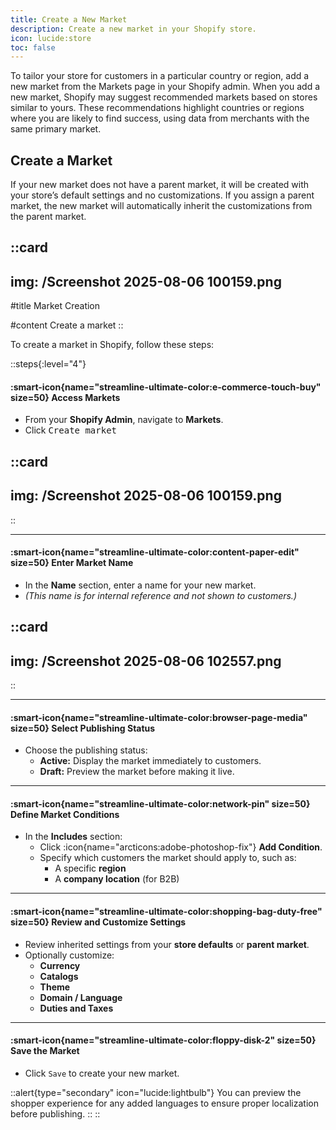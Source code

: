 ```yaml
---
title: Create a New Market
description: Create a new market in your Shopify store.
icon: lucide:store
toc: false
---
```


To tailor your store for customers in a particular country or region, add a new market from the Markets page in your Shopify admin. 
When you add a new market, Shopify may suggest recommended markets based on stores similar to yours. These recommendations highlight countries or regions where you are likely to find success, using data from merchants with the same primary market.

## Create a Market

If your new market does not have a parent market, it will be created with your store’s default settings and no customizations. If you assign a parent market, the new market will automatically inherit the customizations from the parent market.

::card
---
img: /Screenshot 2025-08-06 100159.png
---
#title
Market Creation

#content
Create a market
::

To create a market in Shopify, follow these steps:

::steps{:level="4"}

#### :smart-icon{name="streamline-ultimate-color:e-commerce-touch-buy" size=50} Access Markets  

- From your **Shopify Admin**, navigate to **Markets**.
- Click <kbd class="min-h-7.5 inline-flex justify-center items-center py-1 px-1.5 bg-white border border-gray-200 font-JetBrains Mono text-sm text-gray-800 shadow-[0px_2px_0px_0px_rgba(0,0,0,0.08)] dark:bg-neutral-900 dark:border-neutral-700 dark:text-neutral-200 dark:shadow-[0px_2px_0px_0px_rgba(255,255,255,0.1)] rounded-md">
    Create market
  </kbd>

::card
---
img: /Screenshot 2025-08-06 100159.png
---
::

---

#### :smart-icon{name="streamline-ultimate-color:content-paper-edit" size=50} Enter Market Name  

- In the **Name** section, enter a name for your new market.  
- *(This name is for internal reference and not shown to customers.)*

::card
---
img: /Screenshot 2025-08-06 102557.png
---
::

---

#### :smart-icon{name="streamline-ultimate-color:browser-page-media" size=50} Select Publishing Status  

- Choose the publishing status:
  - **Active:** Display the market immediately to customers.
  - **Draft:** Preview the market before making it live.

---

#### :smart-icon{name="streamline-ultimate-color:network-pin" size=50} Define Market Conditions  

- In the **Includes** section:
  - Click :icon{name="arcticons:adobe-photoshop-fix"} **Add Condition**.
  - Specify which customers the market should apply to, such as:
    - A specific **region**
    - A **company location** (for B2B)

---

#### :smart-icon{name="streamline-ultimate-color:shopping-bag-duty-free" size=50} Review and Customize Settings  

- Review inherited settings from your **store defaults** or **parent market**.
- Optionally customize:
  - **Currency**
  - **Catalogs**
  - **Theme**
  - **Domain / Language**
  - **Duties and Taxes**

---

#### :smart-icon{name="streamline-ultimate-color:floppy-disk-2" size=50} Save the Market  

- Click `Save` to create your new market.

::alert{type="secondary" icon="lucide:lightbulb"}
You can preview the shopper experience for any added languages to ensure proper localization before publishing.
::
::



